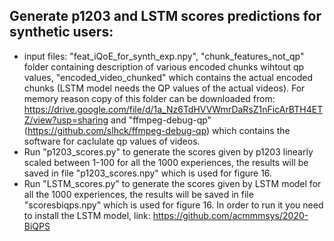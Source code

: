 ## Generate p1203 and LSTM scores predictions for synthetic users:
* input files: "feat_iQoE_for_synth_exp.npy", "chunk_features_not_qp" folder containing description of various encoded chunks wihtout qp values, "encoded_video_chunked" which contains the actual encoded chunks (LSTM model needs the QP values of the actual videos). For memory reason copy of this folder can be downloaded from: https://drive.google.com/file/d/1a_Nz6TdHVVWmrDaRsZ1nFicArBTH4ETZ/view?usp=sharing
and "ffmpeg-debug-qp" (https://github.com/slhck/ffmpeg-debug-qp) which contains the software for caclulate qp values of videos. 
* Run "p1203_scores.py" to generate the scores given by p1203 linearly scaled between 1-100 for all the 1000 experiences, the results will be saved in file "p1203_scores.npy" which is used for figure 16.
* Run "LSTM_scores.py" to generate the scores given by LSTM model for all the 1000 experiences, the results will be saved in file "scoresbiqps.npy" which is used for figure 16. In order to run it you need to install the LSTM model, link: https://github.com/acmmmsys/2020-BiQPS